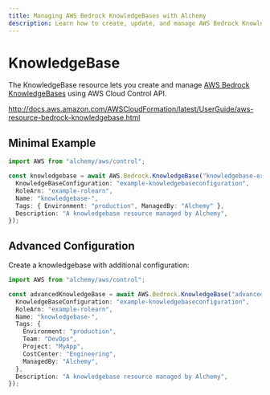```yaml
---
title: Managing AWS Bedrock KnowledgeBases with Alchemy
description: Learn how to create, update, and manage AWS Bedrock KnowledgeBases using Alchemy Cloud Control.
---
```


# KnowledgeBase

The KnowledgeBase resource lets you create and manage [AWS Bedrock KnowledgeBases](https://docs.aws.amazon.com/bedrock/latest/userguide/) using AWS Cloud Control API.

http://docs.aws.amazon.com/AWSCloudFormation/latest/UserGuide/aws-resource-bedrock-knowledgebase.html

## Minimal Example

```ts
import AWS from "alchemy/aws/control";

const knowledgebase = await AWS.Bedrock.KnowledgeBase("knowledgebase-example", {
  KnowledgeBaseConfiguration: "example-knowledgebaseconfiguration",
  RoleArn: "example-rolearn",
  Name: "knowledgebase-",
  Tags: { Environment: "production", ManagedBy: "Alchemy" },
  Description: "A knowledgebase resource managed by Alchemy",
});
```

## Advanced Configuration

Create a knowledgebase with additional configuration:

```ts
import AWS from "alchemy/aws/control";

const advancedKnowledgeBase = await AWS.Bedrock.KnowledgeBase("advanced-knowledgebase", {
  KnowledgeBaseConfiguration: "example-knowledgebaseconfiguration",
  RoleArn: "example-rolearn",
  Name: "knowledgebase-",
  Tags: {
    Environment: "production",
    Team: "DevOps",
    Project: "MyApp",
    CostCenter: "Engineering",
    ManagedBy: "Alchemy",
  },
  Description: "A knowledgebase resource managed by Alchemy",
});
```

